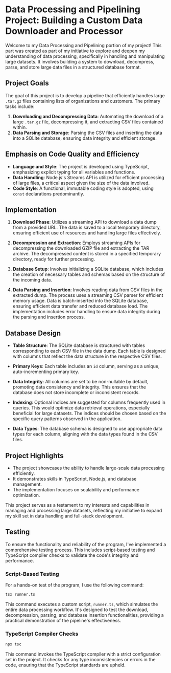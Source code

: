 # Data Processing and Pipelining Project: Building a Custom Data Downloader and Processor

Welcome to my Data Processing and Pipelining portion of my project! This part was created as part of my initiative to explore and deepen my understanding of data processing, specifically in handling and manipulating large datasets. It involves building a system to download, decompress, parse, and store large data files in a structured database format.

## Project Goals

The goal of this project is to develop a pipeline that efficiently handles large `.tar.gz` files containing lists of organizations and customers. The primary tasks include:

1. **Downloading and Decompressing Data**: Automating the download of a large `.tar.gz` file, decompressing it, and extracting CSV files contained within.
2. **Data Parsing and Storage**: Parsing the CSV files and inserting the data into a SQLite database, ensuring data integrity and efficient storage.

## Emphasis on Code Quality and Efficiency

- **Language and Style**: The project is developed using TypeScript, emphasizing explicit typing for all variables and functions.
- **Data Handling**: Node.js's Streams API is utilized for efficient processing of large files, a critical aspect given the size of the data involved.
- **Code Style**: A functional, immutable coding style is adopted, using `const` declarations predominantly.

## Implementation

1. **Download Phase**: Utilizes a streaming API to download a data dump from a provided URL. The data is saved to a local temporary directory, ensuring efficient use of resources and handling large files effectively.

2. **Decompression and Extraction**: Employs streaming APIs for decompressing the downloaded GZIP file and extracting the TAR archive. The decompressed content is stored in a specified temporary directory, ready for further processing.

3. **Database Setup**: Involves initializing a SQLite database, which includes the creation of necessary tables and schemas based on the structure of the incoming data.

4. **Data Parsing and Insertion**: Involves reading data from CSV files in the extracted dump. The process uses a streaming CSV parser for efficient memory usage. Data is batch-inserted into the SQLite database, ensuring efficient data transfer and reduced database load. The implementation includes error handling to ensure data integrity during the parsing and insertion process.

## Database Design

- **Table Structure**: The SQLite database is structured with tables corresponding to each CSV file in the data dump. Each table is designed with columns that reflect the data structure in the respective CSV files.

- **Primary Keys**: Each table includes an `id` column, serving as a unique, auto-incrementing primary key.

- **Data Integrity**: All columns are set to be non-nullable by default, promoting data consistency and integrity. This ensures that the database does not store incomplete or inconsistent records.

- **Indexing**: Optional indices are suggested for columns frequently used in queries. This would optimize data retrieval operations, especially beneficial for large datasets. The indices should be chosen based on the specific query patterns observed in the application.

- **Data Types**: The database schema is designed to use appropriate data types for each column, aligning with the data types found in the CSV files.

## Project Highlights

- The project showcases the ability to handle large-scale data processing efficiently.
- It demonstrates skills in TypeScript, Node.js, and database management.
- The implementation focuses on scalability and performance optimization.

This project serves as a testament to my interests and capabilities in managing and processing large datasets, reflecting my initiative to expand my skill set in data handling and full-stack development.

## Testing

To ensure the functionality and reliability of the program, I've implemented a comprehensive testing process. This includes script-based testing and TypeScript compiler checks to validate the code's integrity and performance.

### Script-Based Testing

For a hands-on test of the program, I use the following command:

```sh
tsx runner.ts
```

This command executes a custom script, `runner.ts`, which simulates the entire data processing workflow. It's designed to test the download, decompression, parsing, and database insertion functionalities, providing a practical demonstration of the pipeline's effectiveness.

### TypeScript Compiler Checks

```sh
npx tsc
```

This command invokes the TypeScript compiler with a strict configuration set in the project. It checks for any type inconsistencies or errors in the code, ensuring that the TypeScript standards are  upheld.